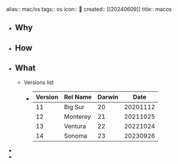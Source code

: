 alias:: mac/os
tags:: os
icon:: 🍎
created:: [[20240609]]
title:: macos

- ## Why
- ## How
- ## What
  - Versions list
    - | Version | Rel Name | Darwin | Date |
      |-----|-----|----|----|
      | 11 | Big Sur | 20 | 20201112 |
      | 12 | Monterey | 21 | 20211025 |
      | 13 | Ventura | 22  | 20221024 |
      | 14 | Sonoma | 23 | 20230926|
-
-
